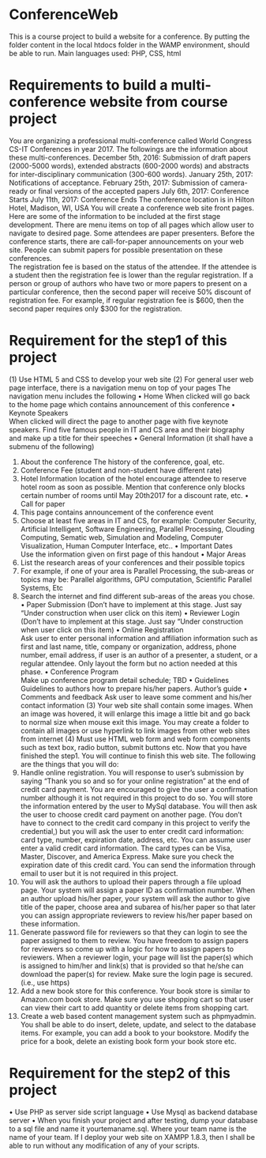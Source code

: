 # ConferenceWeb
This is a course project to build a website for a conference. By putting the folder content in the local htdocs folder in the WAMP environment, should be able to run.
Main languages used: PHP, CSS, html

# Requirements to build a multi-conference website from course project
You are organizing a professional multi-conference called World Congress CS-IT Conferences in year 2017. The followings are the information about these multi-conferences. 
December 5th, 2016: Submission of draft papers (2000-5000 words), extended abstracts (600-2000 words) and abstracts for inter-disciplinary communication (300-600 words). 
January 25th, 2017: Notifications of acceptance. 
February 25th, 2017: Submission of camera-ready or final versions of the accepted papers 
July 6th, 2017: Conference Starts 
July 11th, 2017: Conference Ends 
The conference location is in Hilton Hotel, Madison, WI, USA 
You will create a conference web site front pages. Here are some of the information to be included at the first stage development. 
There are menu items on top of all pages which allow user to navigate to desired page. 
Some attendees are paper presenters. Before the conference starts, there are call-for-paper announcements on your web site. People can submit papers for possible presentation on these conferences.  
The registration fee is based on the status of the attendee. If the attendee is a student then the registration fee is lower than the regular registration. If a person or group of authors who have two or more papers to present on a particular conference, then the second paper will receive 50% discount of registration fee. For example, if regular registration fee is $600, then the second paper requires only $300 for the registration.
# Requirement for the step1 of this project 
(1)  Use HTML 5 and CSS to develop your web site 
(2)  For general user web page interface, there is a navigation menu on top of your pages 
      The navigation menu includes the following 
•	Home 
When clicked will go back to the home page which contains announcement of this conference 
•	Keynote Speakers  
              When clicked will direct the page to another page with five keynote speakers. Find five famous            people in IT and CS area and their biography and make up a title for their speeches 
•	General Information (it shall have a submenu of the following) 
1.	About the conference  The history of the conference, goal, etc. 
2.	Conference Fee (student and non-student have different rate) 
3.	Hotel Information location of the hotel encourage attendee to reserve hotel room as soon as possible. Mention that conference only blocks certain number of rooms until May 20th2017 for a discount rate, etc.
•	Call for paper 
1.	This page contains announcement of the conference event 
2.	 Choose at least five areas in IT and CS, for example: Computer Security, 
Artificial Intelligent, Software Engineering, Parallel Processing, Clouding Computing, Sematic web, Simulation and Modeling, Computer Visualization, Human Computer Interface, etc.. 
•	Important Dates  
Use the information given on first page of this handout 
•	Major Areas 
1.	List the research areas of your conferences and their possible topics 
2.	For example, if one of your area is Parallel Processing, the sub-areas or topics may be: Parallel algorithms, GPU computation, Scientific Parallel Systems, Etc 
3.	Search the internet and find different sub-areas of the areas you chose.  
•	Paper Submission 
(Don’t have to implement at this stage. Just say “Under construction when user click on this item) 
•	Reviewer Login  
(Don’t have to implement at this stage. Just say “Under construction when user click on this item) 
•	Online Registration  
Ask user to enter personal information and affiliation information such as first and last name, title, company or organization, address, phone number, email address, if user is an author of a presenter, a student, or a regular attendee. Only layout the form but no action needed at this phase. 
•	Conference Program  
 Make up conference program detail schedule; TBD 
•	Guidelines 
 Guidelines to authors how to prepare his/her papers. Author’s guide 
•	Comments and feedback 
Ask user to leave some comment and his/her contact information 
(3)  Your web site shall contain some images. When an image was hovered, it will enlarge this image a little bit and go back to normal size when mouse exit this image. You may create a folder to contain all images or use hyperlink to link images from other web sites from internet 
(4) Must use HTML web form and web form components such as text box, radio button, submit buttons etc.
Now that you have finished the step1. You will continue to finish this web site. 
The following are the things that you will do: 
 1.  Handle online registration. You will response to user’s submission by saying “Thank you  so  and  so  for  your  online  registration”  at  the  end  of  credit  card  payment.  You are encouraged to give the user a confirmation number although it is not required in this project to do so. You will store the information entered by the user to MySql database. You will then  ask  the  user  to  choose  credit  card  payment  on  another  page.  (You don’t have  to connect to the credit card company in this project to verify the credential,) but you will ask the user to enter credit card information: card type, number, expiration date, address, etc. You can assume user enter a valid credit card information. The card types can be Visa, Master, Discover, and America Express. Make sure you check the expiration date of this credit card. You can send the information through email to user but it is not required in this project. 
2.  You will ask the authors to upload their papers through a file upload page. Your system will assign a paper ID as confirmation number. When an author upload his/her paper, your system will ask  the author  to give  title of  the paper, choose area and subarea of his/her paper so that later you can assign appropriate reviewers to review his/her paper based on these information.
3.  Generate password file for reviewers so that they can login to see the paper assigned to them to review. You have freedom to assign papers for reviewers so come up with a logic for how to assign papers to reviewers. When a reviewer login, your page will  list  the paper(s)  which  is  assigned  to  him/her  and  link(s)  that  is  provided  so  that  he/she  can download the paper(s) for review. Make sure the login page is secured. (i.e., use https) 
4.  Add a new book store for this conference. Your book store is similar to Amazon.com book store. Make sure you use shopping cart so that user can view their cart to add quantity or delete items from shopping cart. 
5.  Create a web based content management system such as phpmyadmin. You shall be able to do insert, delete, update, and select to the database items. For example, you can add a book to your bookstore. Modify the price for a book, delete an existing book form your book store etc.   
# Requirement for the step2 of this project 
•	Use PHP as server side script language 
•	Use Mysql as backend database server 
•	When you finish your project and after testing, dump your database to a sql file and name it yourtemaname.sql. Where your team name is the name of your team. If I deploy your web site on XAMPP 1.8.3, then I shall be able to run without any modification of any of your scripts.  
